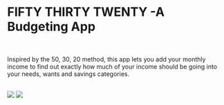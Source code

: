 <p align="center">
</p>

<h1>FIFTY THIRTY TWENTY -A Budgeting App</h1>
<br>
<p> Inspired by the 50, 30, 20 method, this app lets you add your monthly income to find out exactly how much of your income should be going into your needs, wants and savings categories. </p><br />

<img src="https://i.imgur.com/F8LSujF.png">

<img src="https://i.imgur.com/0TeUmYW.png">



